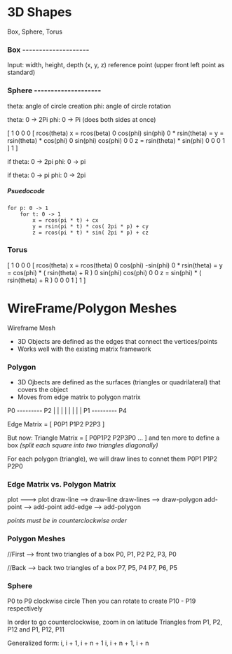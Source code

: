# 3D Shapes

Box, Sphere, Torus

### Box --------------------

Input: 
	width, height, depth
	(x, y, z) reference point (upper front left point as standard)

### Sphere --------------------

theta: angle of circle creation
phi: angle of circle rotation

theta: 0 -> 2Pi
phi: 0 -> Pi (does both sides at once)

[ 1  0         0       0       [ rcos(theta)       x = rcos(beta)
  0 cos(phi) sin(phi)  0    *    rsin(theta)    =  y = rsin(theta) * cos(phi)
  0 sin(phi) cos(phi)  0              0            z = rsin(theta) * sin(phi)
  0  0         0       1 ]            1     ]

if theta: 0 -> 2pi
	phi: 0 -> pi
	
if theta: 0 -> pi
	phi: 0 -> 2pi
	
##### Psuedocode

	for p: 0 -> 1
		for t: 0 -> 1
			x = rcos(pi * t) + cx
			y = rsin(pi * t) * cos( 2pi * p) + cy
		  	z = rcos(pi * t) * sin( 2pi * p) + cz
		
### Torus
[ 1   0          0          0       [  rcos(theta)           x = rcos(theta)
  0  cos(phi)  -sin(phi)    0    *     rsin(theta)     =     y = cos(phi) * ( rsin(theta) + R )
  0  sin(phi)  cos(phi)     0              0                 z = sin(phi) * ( rsin(theta) + R )
  0   0          0          1 ]            1        ]


# WireFrame/Polygon Meshes
Wireframe Mesh
- 3D Objects are defined as the edges that connect the vertices/points
- Works well with the existing matrix framework

### Polygon
- 3D Ojbects are defined as the surfaces (triangles or quadrilateral) that covers the object
- Moves from edge matrix to polygon matrix

P0 --------- P2
|            |
|            |
|            |
|            |
P1 --------- P4

Edge Matrix = [ P0P1 P1P2 P2P3 ]

But now: Triangle Matrix = [ P0P1P2 P2P3P0 ... ] and ten more to define a box
*(split each square into two triangles diagonally)*

For each polygon (triangle), we will draw lines to connet them
	P0P1
	P1P2
	P2P0
	
### Edge Matrix vs. Polygon Matrix
plot ---> plot
draw-line --> draw-line
draw-lines --> draw-polygon
add-point --> add-point
add-edge --> add-polygon
	
*points must be in counterclockwise order*

### Polygon Meshes
//First --> front two triangles of a box
P0, P1, P2
P2, P3, P0 

//Back  --> back two triangles of a box
P7, P5, P4
P7, P6, P5

### Sphere
P0 to P9 clockwise circle
Then you can rotate to create P10 - P19 respectively

In order to go counterclockwise, zoom in on latitude 
Triangles from P1, P2, P12 and P1, P12, P11

Generalized form:
	i, i + 1, i + n + 1
	i, i + n + 1, i + n

